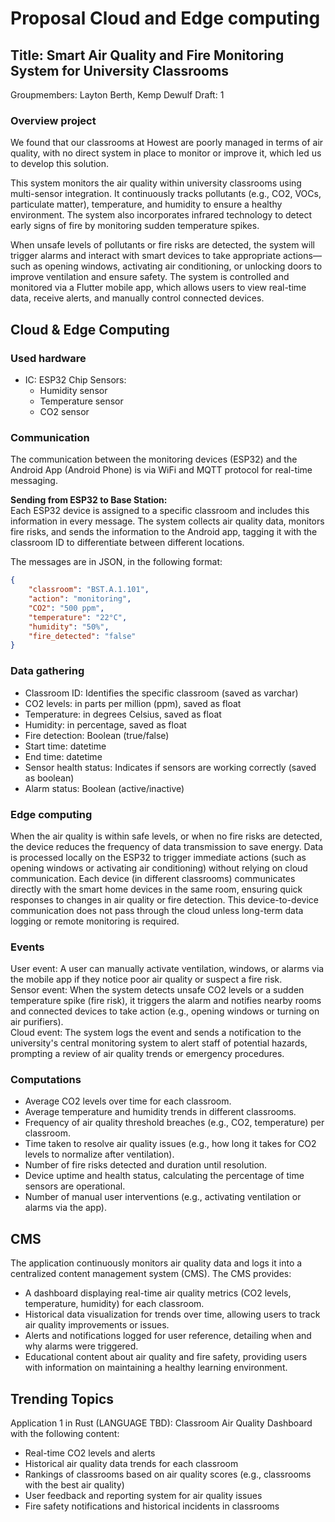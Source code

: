 # Proposal Cloud and Edge computing

## Title: Smart Air Quality and Fire Monitoring System for University Classrooms
Groupmembers: Layton Berth, Kemp Dewulf
Draft: 1

### Overview project
We found that our classrooms at Howest are poorly managed in terms of air quality, with no direct system in place to monitor or improve it, which led us to develop this solution.

This system monitors the air quality within university classrooms using multi-sensor integration. It continuously tracks pollutants (e.g., CO2, VOCs, particulate matter), temperature, and humidity to ensure a healthy environment. The system also incorporates infrared technology to detect early signs of fire by monitoring sudden temperature spikes.

When unsafe levels of pollutants or fire risks are detected, the system will trigger alarms and interact with smart devices to take appropriate actions—such as opening windows, activating air conditioning, or unlocking doors to improve ventilation and ensure safety. The system is controlled and monitored via a Flutter mobile app, which allows users to view real-time data, receive alerts, and manually control connected devices.

## Cloud & Edge Computing
### Used hardware
- IC: ESP32 Chip
Sensors:
  - Humidity sensor
  - Temperature sensor 
  - CO2 sensor

### Communication
The communication between the monitoring devices (ESP32) and the Android App (Android Phone) is via WiFi and MQTT protocol for real-time messaging.

**Sending from ESP32 to Base Station:**  
Each ESP32 device is assigned to a specific classroom and includes this information in every message. The system collects air quality data, monitors fire risks, and sends the information to the Android app, tagging it with the classroom ID to differentiate between different locations.

The messages are in JSON, in the following format:

```json
{
    "classroom": "BST.A.1.101",
    "action": "monitoring",
    "CO2": "500 ppm",
    "temperature": "22°C",
    "humidity": "50%",
    "fire_detected": "false"
}
```

### Data gathering
- Classroom ID: Identifies the specific classroom (saved as varchar)
- CO2 levels: in parts per million (ppm), saved as float
- Temperature: in degrees Celsius, saved as float
- Humidity: in percentage, saved as float
- Fire detection: Boolean (true/false)
- Start time: datetime
- End time: datetime
- Sensor health status: Indicates if sensors are working correctly (saved as boolean)
- Alarm status: Boolean (active/inactive)

### Edge computing
When the air quality is within safe levels, or when no fire risks are detected, the device reduces the frequency of data transmission to save energy. Data is processed locally on the ESP32 to trigger immediate actions (such as opening windows or activating air conditioning) without relying on cloud communication. Each device (in different classrooms) communicates directly with the smart home devices in the same room, ensuring quick responses to changes in air quality or fire detection. This device-to-device communication does not pass through the cloud unless long-term data logging or remote monitoring is required.

### Events
User event: A user can manually activate ventilation, windows, or alarms via the mobile app if they notice poor air quality or suspect a fire risk.  
Sensor event: When the system detects unsafe CO2 levels or a sudden temperature spike (fire risk), it triggers the alarm and notifies nearby rooms and connected devices to take action (e.g., opening windows or turning on air purifiers).  
Cloud event: The system logs the event and sends a notification to the university's central monitoring system to alert staff of potential hazards, prompting a review of air quality trends or emergency procedures.

### Computations
- Average CO2 levels over time for each classroom.
- Average temperature and humidity trends in different classrooms.
- Frequency of air quality threshold breaches (e.g., CO2, temperature) per classroom.
- Time taken to resolve air quality issues (e.g., how long it takes for CO2 levels to normalize after ventilation).
- Number of fire risks detected and duration until resolution.
- Device uptime and health status, calculating the percentage of time sensors are operational.
- Number of manual user interventions (e.g., activating ventilation or alarms via the app).

## CMS
The application continuously monitors air quality data and logs it into a centralized content management system (CMS). The CMS provides:
- A dashboard displaying real-time air quality metrics (CO2 levels, temperature, humidity) for each classroom.
- Historical data visualization for trends over time, allowing users to track air quality improvements or issues.
- Alerts and notifications logged for user reference, detailing when and why alarms were triggered.
- Educational content about air quality and fire safety, providing users with information on maintaining a healthy learning environment.

## Trending Topics
Application 1 in Rust (LANGUAGE TBD): Classroom Air Quality Dashboard with the following content:
- Real-time CO2 levels and alerts
- Historical air quality data trends for each classroom
- Rankings of classrooms based on air quality scores (e.g., classrooms with the best air quality)
- User feedback and reporting system for air quality issues
- Fire safety notifications and historical incidents in classrooms
